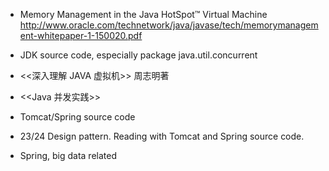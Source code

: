 
* Memory Management in the Java HotSpot™ Virtual Machine
  http://www.oracle.com/technetwork/java/javase/tech/memorymanagement-whitepaper-1-150020.pdf


* JDK source code, especially package java.util.concurrent

* <<深入理解 JAVA 虚拟机>> 周志明著

* <<Java 并发实践>>

* Tomcat/Spring source code

* 23/24 Design pattern. Reading with Tomcat and Spring source code.

* Spring, big data related
